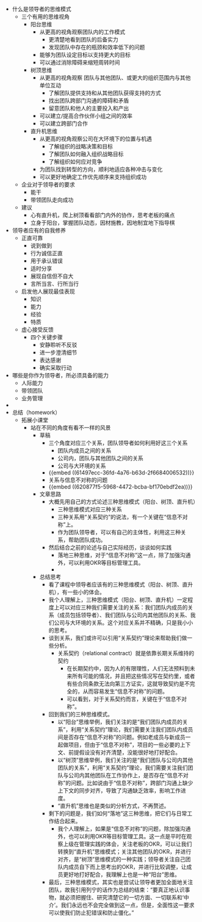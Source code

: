 - 什么是领导者的思维模式
	- 三个有用的思维视角
		- 阳台思维
			- 从更高的视角观察团队内的工作模式
				- 更清楚地看到团队的后备实力
				- 发现团队中存在的瓶颈和效率低下的问题
			- 能够为团队设定目标以支持更大的目标
			- 可以通过消除障碍来缩短周转时间
		- 树顶思维
			- 从更高的视角观察 团队与其他团队、或更大的组织范围内与其他单位互动
				- 了解团队提供支持和从其他团队获得支持的方式
				- 找出团队跨部门沟通的障碍和矛盾
				- 留意团队和他人的主要投入和产出
			- 可以建立/提高合作伙伴小组之间的效率
			- 可以建立跨部门合作
		- 直升机思维
			- 从更高的视角观察公司在大环境下的位置与机遇
				- 了解组织的战略决策和目标
				- 了解团队如何融入组织战略目标
				- 了解组织如何应对竞争
			- 为团队找到转型的方向，顺利地适应各种冲击与变化
			- 可以更好地确定工作优先顺序来支持组织成功
	- 企业对于领导者的要求
		- 能干
		- 带领团队走向成功
	- 建议
		- 心有直升机，爬上树顶看看部门内外的协作，思考老板的痛点
		- 立身于阳台，掌握团队动态，因材施教，因地制宜地下指导棋
- 领导者应有的自我修养
	- 正直可靠
		- 说到做到
		- 行为诚信正直
		- 用于承认错误
		- 适时分享
		- 展现自信但不自大
		- 言所当言、行所当行
	- 启发他人展现最佳表现
		- 知识
		- 能力
		- 经验
		- 特质
	- 虚心接受反馈
		- 四个关键步骤
			- 安静聆听不反驳
			- 进一步澄清细节
			- 表达感谢
			- 确实采取行动
- 哪些是你作为领导者，所必须具备的能力
	- 人际能力
	- 带领团队
	- 业务管理
-
- 总结（homework）
	- 拓展小课堂
		- 站在不同的角度有看不一样的风景
			- 草稿
				- 三个角度对应三个关系，团队领导者如何利用好这三个关系
					- 团队内成员之间的关系
					- 公司内，团队与其他团队之间的关系
					- 公司与大环境的关系
				- {{embed ((61497ecc-36fd-4a76-b63d-2f6684006532))}}
				- 关系与信息不对称的问题
				- {{embed ((620877f5-5968-4472-bcba-bf170ebdf2ea))}}
			- 文章思路
				- 大概先用自己的方式论述三种思维模式（阳台、树顶、直升机）
					- 三种思维模式对应三种关系
					- 三种关系用“关系契约”的说法，有一个关键在“信息不对称”上。
					- 作为团队领导者，可以有自己的主体性，利用这三种关系，帮助团队成功。
				- 然后结合之前的论述与自己实际经历，谈谈如何实践
					- 落地三种思维，对于“信息不对称”这一点，除了加强沟通外，可以利用OKR等目标管理工具。
					-
			- 总结思考
				- 看了课程中领导者应该有的三种思维模式（阳台、树顶、直升机），有一些小的体会。
				- 我个人理解上，三种思维模式（阳台、树顶、直升机）一定程度上可以对应三种我们需要关注的关系：我们团队内成员的关系（成员包括领导者）、我们团队与公司内其他团队的关系、我们公司与大环境的关系。这个对应关系并不精确，只是我小小的思考。
				- 谈到关系，我们或许可以引用“关系契约”理论来帮助我们做一些分析。
					- 关系契约（relational contract）就是依靠长期关系维持的契约
						- 在长期契约中，因为人的有限理性，人们无法预料到未来所有可能的情况，并且把这些情况写在契约里，或者有些合同条款无法向第三方证实，这就导致契约是不完全的，从而容易发生“信息不对称”的问题。
						- 可以看到，对于关系契约而言，关键在于“信息不对称”。
				- 回到我们的三种思维模式。
					- 以“阳台”思维举例，我们关注的是“我们团队内成员的关系”，利用“关系契约”理论，我们需要关注我们团队内成员间是否存在“信息不对称”的问题。例如老成员与新成员一起做项目，但由于“信息不对称”，项目的一些必要的上下文、前提假设没有对齐清楚，没能很好地打好配合。
					- 以“树顶”思维举例，我们关注的是“我们团队与公司内其他团队的关系”，利用“关系契约”理论，我们需要关注我们团队与公司内其他团队在工作协作上，是否存在“信息不对称”的问题。比如说由于“信息不对称”，跨部门沟通上缺少上下文的同步对齐，导致了沟通缺乏效率，影响工作进度。
					- “直升机”思维也是类似的分析方式，不再赘述。
				- 剩下的问题是，我们如何“落地”这三种思维，把它们与日常工作结合起来。
					- 我个人理解上，如果是“信息不对称”的问题，除加强沟通外，也可以利用OKR等目标管理工具。这一点是平时在观察上级在管理实践的体会，关注老板的OKR，可以让我们转换到“直升机”思维模式；关注其他团队的OKR，并进行对齐，是“树顶”思维模式的一种实践；领导者关注自己团队内成员自下而上思考出的OKR，并进行比较调整，让成员更好地打好配合，我理解上也是一种“阳台”思维。
				- 最后，三种思维模式，其实也是尝试让领导者更加全面地关注团队，故我引用列宁的话作为总结的结束：“要真正地认识事物，就必须把握住、研究清楚它的一切方面、一切联系和‘中介’。我们永远也不会完全做到这一点，但是，全面性这一要求可以使我们防止犯错误和防止僵化。”